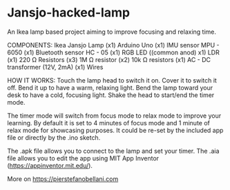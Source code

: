 # Jansjo-hacked-lamp
An Ikea lamp based project aiming to improve focusing and relaxing time.

COMPONENTS:
Ikea Jansjo Lamp (x1)
Arduino Uno (x1)
IMU sensor MPU - 6050 (x1)
Bluetooth sensor HC - 05 (x1)
RGB LED ((common anod) x1)
LDR (x1)
220 Ω Resistors (x3)
1M Ω resistor (x2)
10k Ω resistors (x1)
AC - DC transformer (12V, 2mA) (x1)
Wires


HOW IT WORKS:
Touch the lamp head to switch it on.
Cover it to switch it off.
Bend it up to have a warm, relaxing light.
Bend the lamp toward your desk to have a cold, focusing light.
Shake the head to start/end the timer mode.

The timer mode will switch from focus mode to relax mode to improve your learning.
By default it is set to 4 minutes of focus mode and 1 minute of relax mode for showcasing purposes.
It could be re-set by the included app file or directly by the .ino sketch.


The .apk file allows you to connect to the lamp and set your timer.
The .aia file allows you to edit the app using MIT App Inventor (https://appinventor.mit.edu/). 

More on https://pierstefanobellani.com
